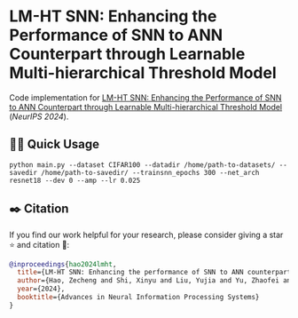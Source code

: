 # LM-HT SNN: Enhancing the Performance of SNN to ANN Counterpart through Learnable Multi-hierarchical Threshold Model
Code implementation for [LM-HT SNN: Enhancing the Performance of SNN to ANN Counterpart through Learnable Multi-hierarchical Threshold Model](https://openreview.net/forum?id=IlIDNMvwmX) (*NeurIPS 2024*).

## 👨‍💻 Quick Usage
```
python main.py --dataset CIFAR100 --datadir /home/path-to-datasets/ --savedir /home/path-to-savedir/ --trainsnn_epochs 300 --net_arch resnet18 --dev 0 --amp --lr 0.025
```

## ✒️ Citation
If you find our work helpful for your research, please consider giving a star ⭐ and citation 📝:

```bibtex
@inproceedings{hao2024lmht,
  title={LM-HT SNN: Enhancing the performance of SNN to ANN counterpart through learnable multi-hierarchical threshold model},
  author={Hao, Zecheng and Shi, Xinyu and Liu, Yujia and Yu, Zhaofei and Huang, Tiejun},
  year={2024},
  booktitle={Advances in Neural Information Processing Systems}
}
```